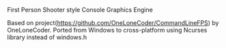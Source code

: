 First Person Shooter style Console Graphics Engine

Based on project(https://github.com/OneLoneCoder/CommandLineFPS) by OneLoneCoder.
Ported from Windows to cross-platform using Ncurses library instead of windows.h

